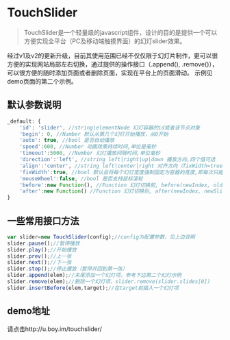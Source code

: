 TouchSlider
===========

> TouchSlider是一个轻量级的javascript组件，设计的目的是提供一个可以方便实现全平台（PC及移动端触摸界面）的幻灯slider效果。

经过v1及v2的更新升级，目前其使用范围已经不仅仅限于幻灯片制作，更可以很方便的实现网站局部左右切换，通过提供的操作接口（.append(), .remove()），可以很方便的随时添加页面或者删除页面，实现在平台上的页面滑动。
示例见demo页面的第二个示例。

## 默认参数说明
```javascript
_default: {
    'id': 'slider', //string|elementNode 幻灯容器的id或者该节点对象
    'begin': 0, //Number 默认从第几个幻灯开始播放，从0开始
    'auto': true, //bool 是否自动播放
    'speed':600, //Number 动画效果持续时间,单位是毫秒
    'timeout':5000, //Number 幻灯播放间隔时间,单位毫秒
    'direction':'left', //string left|right|up|down 播放方向,四个值可选
    'align':'center', //string left|center|right 对齐方向（fixWidth=true情况下无效），靠左对齐（ipad版appStore上截图展现方式）、居中对齐（iphone版appStore上截图展现方式）、靠右对齐
    'fixWidth':true, //bool 默认会将每个幻灯宽度强制固定为容器的宽度,即每次只能看到一张幻灯；false的情况参见下方第一个例子
    'mouseWheel':false, //bool 是否支持鼠标滚轮
    'before':new Function(), //Function 幻灯切换前, before(newIndex, oldSlide)
    'after':new Function() //Function 幻灯切换后, after(newIndex, newSlide)
}
````
## 一些常用接口方法
```javascript
var slider=new TouchSlider(config);//config为配置参数，见上边说明
slider.pause();//暂停播放
slider.play();//开始播放
slider.prev();//上一张
slider.next();//下一张
slider.stop();//停止播放（暂停并回到第一张）
slider.append(elem);//末尾添加一个幻灯项，参考下边第二个幻灯示例
slider.remove(elem);//删除一个幻灯项，slider.remove(slider.slides[0])
slider.insertBefore(elem,target);//在target前插入一个幻灯项
````

## demo地址
请点击http://u.boy.im/touchslider/
